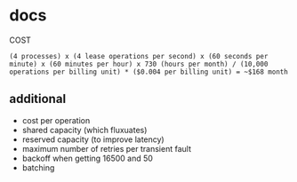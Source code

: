
# docs

COST

`(4 processes) x (4 lease operations per second) x (60 seconds per minute) x (60 minutes per hour) x 730 (hours per month) / (10,000 operations per billing unit) * ($0.004 per billing unit) = ~$168 month`

## additional

- cost per operation
- shared capacity (which fluxuates)
- reserved capacity (to improve latency)
- maximum number of retries per transient fault
- backoff when getting 16500 and 50
- batching

